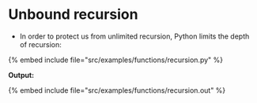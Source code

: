 # Unbound recursion

* In order to protect us from unlimited recursion, Python limits the depth of recursion:

{% embed include file="src/examples/functions/recursion.py" %}

**Output:**

{% embed include file="src/examples/functions/recursion.out" %}



